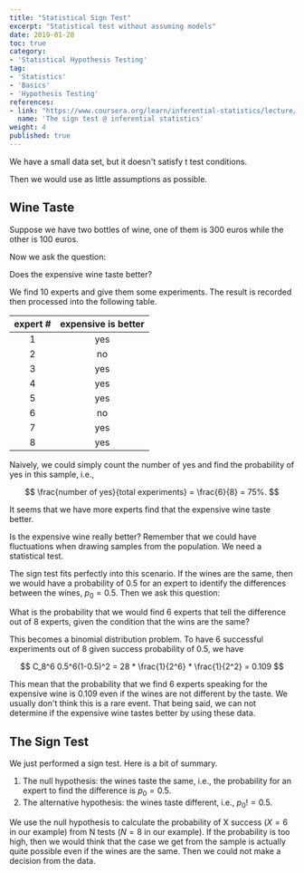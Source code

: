 ```yaml
---
title: "Statistical Sign Test"
excerpt: "Statistical test without assuming models"
date: 2019-01-20
toc: true
category:
- 'Statistical Hypothesis Testing'
tag:
- 'Statistics'
- 'Basics'
- 'Hypothesis Testing'
references:
- link: "https://www.coursera.org/learn/inferential-statistics/lecture/UvETp/6-02-the-sign-test"
  name: 'The sign test @ inferential statistics'
weight: 4
published: true
---
```


We have a small data set, but it doesn't satisfy t test conditions.

Then we would use as little assumptions as possible.

## Wine Taste

Suppose we have two bottles of wine, one of them is 300 euros while the other is 100 euros.

Now we ask the question:

Does the expensive wine taste better?

We find 10 experts and give them some experiments. The result is recorded then processed into the following table.

| expert # | expensive is better |
|:--------:|:-------------------:|
| 1        | yes                 |
| 2        | no                  |
| 3        | yes                 |
| 4        | yes                 |
| 5        | yes                 |
| 6        | no                  |
| 7        | yes                 |
| 8        | yes                 |

Naively, we could simply count the number of yes and find the probability of yes in this sample, i.e.,

$$
\frac{number of yes}{total experiments} = \frac{6}{8} = 75%.
$$

It seems that we have more experts find that the expensive wine taste better.

Is the expensive wine really better? Remember that we could have fluctuations when drawing samples from the population. We need a statistical test.

The sign test fits perfectly into this scenario. If the wines are the same, then we would have a probability of 0.5 for an expert to identify the differences between the wines, $p_0=0.5$. Then we ask this question:

What is the probability that we would find 6 experts that tell the difference out of 8 experts, given the condition that the wins are the same?

This becomes a binomial distribution problem. To have 6 successful experiments out of 8 given success probability of 0.5, we have

$$
C_8^6 0.5^6(1-0.5)^2 = 28 * \frac{1}{2^6} * \frac{1}{2^2} = 0.109
$$

This mean that the probability that we find 6 experts speaking for the expensive wine is 0.109 even if the wines are not different by the taste. We usually don't think this is a rare event. That being said, we can not determine if the expensive wine tastes better by using these data.

## The Sign Test

We just performed a sign test. Here is a bit of summary.

1. The null hypothesis: the wines taste the same, i.e., the probability for an expert to find the difference is $p_0 = 0.5$.
2. The alternative hypothesis: the wines taste different, i.e., $p_0! = 0.5$.

We use the null hypothesis to calculate the probability of X success ($X=6$ in our example) from N tests ($N=8$ in our example). If the probability is too high, then we would think that the case we get from the sample is actually quite possible even if the wines are the same. Then we could not make a decision from the data.
